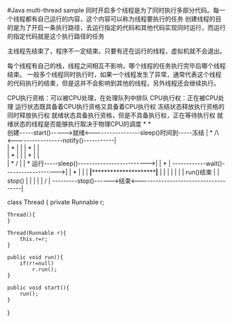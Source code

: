 #Java multi-thread sample
同时开启多个线程是为了同时执行多部分代码。每一个线程都有自己运行的内容，这个内容可以称为线程要执行的任务
创建线程的目的是为了开启一条执行路径，去运行指定的代码和其他代码实现同时运行，而运行的指定代码就是这个执行路径的任务

主线程先结束了，程序不一定结束。只要有还在运行的线程，虚拟机就不会退出。

每个线程有自己的栈，线程之间相互不影响，哪个线程的任务执行完毕后哪个线程结束。
一般多个线程同时执行时，如果一个线程发生了异常，通常代表这个线程的代码执行的结束，但是这并不会影响到其他的线程，另外线程还会继续执行。


CPU执行资格：可以被CPU处理，在处理队列中排队
CPU执行权：正在被CPU处理
运行状态既具备着CPU执行资格又具备着CPU执行权
冻结状态释放执行资格的同时释放执行权
就绪状态具备执行资格，但是不具备执行权，正在等待执行权
就绪状态的线程是否能够执行取决于物理CPU的调度
                  *
                  *   
创建-----start()----->就绪<-----------------sleep()时间到-----冻结
|                 *   /\ <-----------------notify()-----------|       
|                 *   |                                       | 
|                 *   |                                       |  
|                 *   |                                       |
|                 *   |                                       |                     
|                 *   \/                                      |
|                 *  运行-----sleep()------------------------->|
|                 *   | ------------wait()------------------->|
|                 *   |                                       | 
|                 ****|***************************************|**************
|                     |                                       |
|                     |                                       |
|                   run()结束                                  |
|                    stop()                                   |
|                     |                                       |
|                     \/                                      |
---------stop()------>结束<------------------------------------|


class Thread
{
    private Runnable r;
    
    Thread(){
    }
    
    Thread(Runnable r){
        this.r=r;
    }
    
    public void run(){
        if(r!=null)
            r.run();
    }
    
    public void start(){
        run();
    }
}















